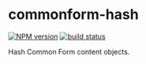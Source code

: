 commonform-hash
===============

[![NPM version](https://img.shields.io/npm/v/commonform-hash.svg)](https://www.npmjs.com/package/commonform-hash)
[![build status](https://img.shields.io/travis/commonform/commonform-hash.svg)](http://travis-ci.org/commonform/commonform-hash)

Hash Common Form content objects.
